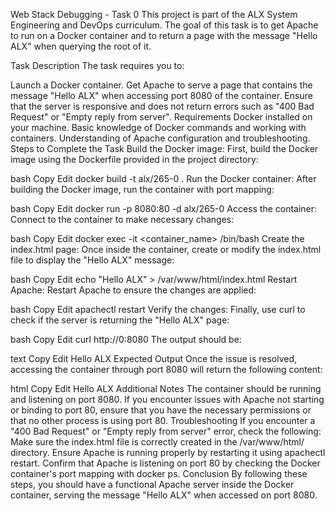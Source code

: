 Web Stack Debugging - Task 0
This project is part of the ALX System Engineering and DevOps curriculum. The goal of this task is to get Apache to run on a Docker container and to return a page with the message "Hello ALX" when querying the root of it.

Task Description
The task requires you to:

Launch a Docker container.
Get Apache to serve a page that contains the message "Hello ALX" when accessing port 8080 of the container.
Ensure that the server is responsive and does not return errors such as "400 Bad Request" or "Empty reply from server".
Requirements
Docker installed on your machine.
Basic knowledge of Docker commands and working with containers.
Understanding of Apache configuration and troubleshooting.
Steps to Complete the Task
Build the Docker image: First, build the Docker image using the Dockerfile provided in the project directory:

bash
Copy
Edit
docker build -t alx/265-0 .
Run the Docker container: After building the Docker image, run the container with port mapping:

bash
Copy
Edit
docker run -p 8080:80 -d alx/265-0
Access the container: Connect to the container to make necessary changes:

bash
Copy
Edit
docker exec -it <container_name> /bin/bash
Create the index.html page: Once inside the container, create or modify the index.html file to display the "Hello ALX" message:

bash
Copy
Edit
echo "Hello ALX" > /var/www/html/index.html
Restart Apache: Restart Apache to ensure the changes are applied:

bash
Copy
Edit
apachectl restart
Verify the changes: Finally, use curl to check if the server is returning the "Hello ALX" page:

bash
Copy
Edit
curl http://0:8080
The output should be:

text
Copy
Edit
Hello ALX
Expected Output
Once the issue is resolved, accessing the container through port 8080 will return the following content:

html
Copy
Edit
Hello ALX
Additional Notes
The container should be running and listening on port 8080.
If you encounter issues with Apache not starting or binding to port 80, ensure that you have the necessary permissions or that no other process is using port 80.
Troubleshooting
If you encounter a "400 Bad Request" or "Empty reply from server" error, check the following:
Make sure the index.html file is correctly created in the /var/www/html/ directory.
Ensure Apache is running properly by restarting it using apachectl restart.
Confirm that Apache is listening on port 80 by checking the Docker container's port mapping with docker ps.
Conclusion
By following these steps, you should have a functional Apache server inside the Docker container, serving the message "Hello ALX" when accessed on port 8080.